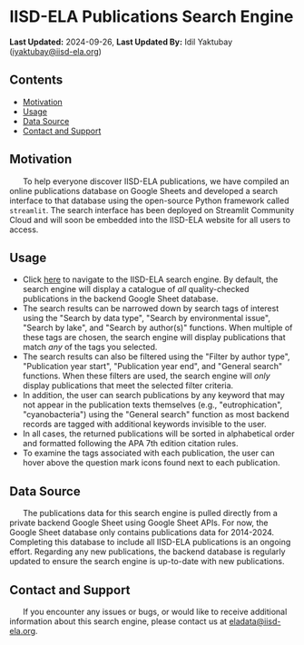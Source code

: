 # IISD-ELA Publications Search Engine
**Last Updated:** 2024-09-26, **Last Updated By:** Idil Yaktubay (iyaktubay@iisd-ela.org)

## Contents
* [Motivation](#motivation)
* [Usage](#usage)
* [Data Source](#data-source)
* [Contact and Support](#contact-and-support)
## Motivation
&nbsp;&nbsp;&nbsp;&nbsp;&nbsp;&nbsp;To help everyone discover IISD-ELA publications, we have compiled an online publications database on Google Sheets and developed a search interface to that database using the open-source Python framework called ```streamlit```. The search interface has been deployed on Streamlit Community Cloud and will soon be embedded into the IISD-ELA website for all users to access.

## Usage
- Click [here](https://iisd-ela-pubs-search-engine.streamlit.app/) to navigate to the IISD-ELA search engine. By default, the search engine will display a catalogue of *all* quality-checked publications in the backend Google Sheet database. 
- The search results can be narrowed down by search tags of interest using the "Search by data type", "Search by environmental issue", "Search by lake", and "Search by author(s)" functions. When multiple of these tags are chosen, the search engine will display publications that match *any* of the tags you selected. 
- The search results can also be filtered using the "Filter by author type", "Publication year start", "Publication year end", and "General search" functions. When these filters are used, the search engine will *only* display publications that meet the selected filter criteria. 
- In addition, the user can search publications by any keyword that may not appear in the publication texts themselves (e.g., "eutrophication", "cyanobacteria") using the "General search" function as most backend records are tagged with additional keywords invisible to the user.
- In all cases, the returned publications will be sorted in alphabetical order and formatted following the APA 7th edition citation rules. 
- To examine the tags associated with each publication, the user can hover above the question mark icons found next to each publication. 

## Data Source
&nbsp;&nbsp;&nbsp;&nbsp;&nbsp;&nbsp;The publications data for this search engine is pulled directly from a private backend Google Sheet using Google Sheet APIs. For now, the Google Sheet database only contains publications data for 2014-2024. Completing this database to include all IISD-ELA publications is an ongoing effort. Regarding any new publications, the backend database is regularly updated to ensure the search engine is up-to-date with new publications.

## Contact and Support
&nbsp;&nbsp;&nbsp;&nbsp;&nbsp;&nbsp;If you encounter any issues or bugs, or would like to receive additional information about this search engine, please contact us at eladata@iisd-ela.org.


